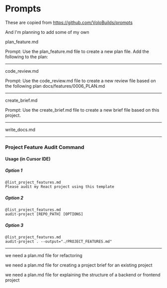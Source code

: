 # Prompts

These are copied from https://github.com/VoloBuilds/prompts

And I'm planning to add some of my own

plan_feature.md

Prompt:
Use the plan_feature.md file to create a new plan file. Add the following to the plan: <add prompt here>

--------------

code_review.md

Prompt:
Use the code_review.md file to create a new review file based on the following plan docs/features/0006_PLAN.md 

--------------

create_brief.md

Prompt:
Use the create_brief.md file to create a new brief file based on this project.

--------------

write_docs.md

---------------

### Project Feature Audit Command

#### Usage (in Cursor IDE)

##### Option 1
```
@list_project_features.md 
Please audit my React project using this template
```

##### Option 2
```
@list_project_features.md 
audit-project [REPO_PATH] [OPTIONS]
```

##### Option 3
```
@list_project_features.md 
audit-project . --output="./PROJECT_FEATURES.md"
```

--------------

we need a plan.md file for refactoring

we need a plan.md file for creating a project brief for an existing project

we need a plan.md file for explaining the structure of a backend or frontend project
